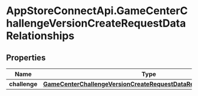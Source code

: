 # AppStoreConnectApi.GameCenterChallengeVersionCreateRequestDataRelationships

## Properties

Name | Type | Description | Notes
------------ | ------------- | ------------- | -------------
**challenge** | [**GameCenterChallengeVersionCreateRequestDataRelationshipsChallenge**](GameCenterChallengeVersionCreateRequestDataRelationshipsChallenge.md) |  | 


